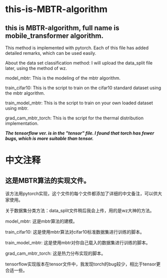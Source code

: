 # this-is-MBTR-algorithm
## this is MBTR-algorithm, full name is mobile_transformer algorithm.

This method is implemented with pytorch. Each of this file has added detailed remarks, which can be used easily.

About the data set classification method: I will upload the data_split file later, using the method of wz.

model_mbtr: This is the modeling of the mbtr algorithm.

train_cifar10: This is the script to train on the cifar10 standard dataset using the mbtr algorithm.

train_model_mbtr: This is the script to train on your own loaded dataset using mbtr.

grad_cam_mbtr_torch: This is the script for the thermal distribution implementation.

***The tensorflow ver. is in the "tensor" file. I found that torch has fewer bugs, which is more suitable than tensor.***

# 中文注释
## 这是MBTR算法的实现文件。
该方法用pytorch实现，这个文件的每个文件都添加了详细的中文备注，可以供大家使用。

关于数据集分类方法：data_split文件稍后我会上传，用的是wz大神的方法。


model_mbtr: 这是mbtr算法的建模。

train_cifar10: 这是使用mbtr算法对cifar10标准数据集进行训练的脚本。

train_model_mbtr: 这是使用mbtr对你自己载入的数据集进行训练的脚本。

grad_cam_mbtr_torch: 这是热力分布实现的脚本。

tensorflow实现版本在tensor文件中，我发现torch的bug较少，相比于tensor更合适一些。
